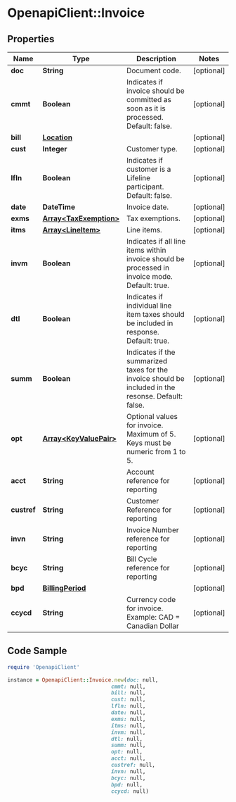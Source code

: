 # OpenapiClient::Invoice

## Properties

Name | Type | Description | Notes
------------ | ------------- | ------------- | -------------
**doc** | **String** | Document code. | [optional] 
**cmmt** | **Boolean** | Indicates if invoice should be committed as soon as it is processed.  Default: false. | [optional] 
**bill** | [**Location**](Location.md) |  | [optional] 
**cust** | **Integer** | Customer type. | [optional] 
**lfln** | **Boolean** | Indicates if customer is a Lifeline participant.  Default: false. | [optional] 
**date** | **DateTime** | Invoice date. | [optional] 
**exms** | [**Array&lt;TaxExemption&gt;**](TaxExemption.md) | Tax exemptions. | [optional] 
**itms** | [**Array&lt;LineItem&gt;**](LineItem.md) | Line items. | [optional] 
**invm** | **Boolean** | Indicates if all line items within invoice should be processed in invoice mode.  Default: true. | [optional] 
**dtl** | **Boolean** | Indicates if individual line item taxes should be included in response.  Default: true. | [optional] 
**summ** | **Boolean** | Indicates if the summarized taxes for the invoice should be included in the resonse.  Default: false. | [optional] 
**opt** | [**Array&lt;KeyValuePair&gt;**](KeyValuePair.md) | Optional values for invoice. Maximum of 5. Keys must be numeric from 1 to 5. | [optional] 
**acct** | **String** | Account reference for reporting | [optional] 
**custref** | **String** | Customer Reference for reporting | [optional] 
**invn** | **String** | Invoice Number reference for reporting | [optional] 
**bcyc** | **String** | Bill Cycle reference for reporting | [optional] 
**bpd** | [**BillingPeriod**](BillingPeriod.md) |  | [optional] 
**ccycd** | **String** | Currency code for invoice.  Example: CAD &#x3D; Canadian Dollar | [optional] 

## Code Sample

```ruby
require 'OpenapiClient'

instance = OpenapiClient::Invoice.new(doc: null,
                                 cmmt: null,
                                 bill: null,
                                 cust: null,
                                 lfln: null,
                                 date: null,
                                 exms: null,
                                 itms: null,
                                 invm: null,
                                 dtl: null,
                                 summ: null,
                                 opt: null,
                                 acct: null,
                                 custref: null,
                                 invn: null,
                                 bcyc: null,
                                 bpd: null,
                                 ccycd: null)
```


